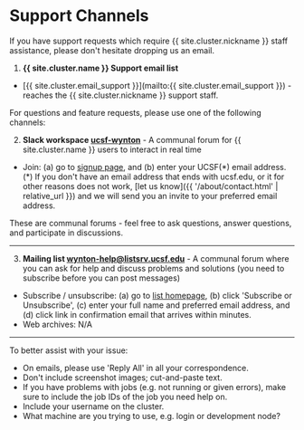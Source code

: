 # Support Channels

If you have support requests which require {{ site.cluster.nickname }} staff assistance, please don't hesitate dropping us an email.

1. **{{ site.cluster.name }} Support email list**

  - [{{ site.cluster.email_support }}](mailto:{{ site.cluster.email_support }}) - reaches the {{ site.cluster.nickname }} support staff.

For questions and feature requests, please use one of the following channels:

2. **Slack workspace [ucsf-wynton](https://ucsf-wynton.slack.com/)** - A communal forum for {{ site.cluster.name }} users to interact in real time

  - Join: (a) go to [signup page](https://join.slack.com/t/ucsf-wynton/signup), and (b) enter your UCSF(\*) email address. (\*) If you don't have an email address that ends with ucsf.edu, or it for other reasons does not work, [let us know]({{ '/about/contact.html' | relative_url }}) and we will send you an invite to your preferred email address.

These are communal forums - feel free to ask questions, answer questions, and participate in discussions.

---

3. **Mailing list [wynton-help@listsrv.ucsf.edu](https://listsrv.ucsf.edu/cgi-bin/wa?A0=wynton-help)** - A communal forum where you can ask for help and discuss problems and solutions (you need to subscribe before you can post messages)

  - Subscribe / unsubscribe: (a) go to [list homepage](https://listsrv.ucsf.edu/cgi-bin/wa?A0=wynton-help), (b) click 'Subscribe or Unsubscribe', (c) enter your full name and preferred email address, and (d) click link in confirmation email that arrives within minutes.
  - Web archives: N/A <!-- [list homepage](https://listsrv.ucsf.edu/cgi-bin/wa?A0=wynton-help) (only visible to subscribed list members). -->

---

To better assist with your issue:

  * On emails, please use 'Reply All' in all your correspondence.
  * Don't include screenshot images; cut-and-paste text.
  * If you have problems with jobs (e.g. not running or given errors), make sure to include the job IDs of the job you need help on.
  * Include your username on the cluster.
  * What machine are you trying to use, e.g. login or development node?

<!--
4. the [{{ site.cluster.name }} issue tracker]
-->


[{{ site.cluster.name }} issue tracker]: https://github.com/UCSF-HPC/wynton/wiki/Todo
